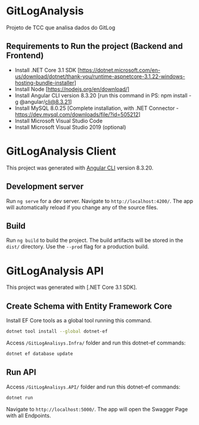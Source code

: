 # GitLogAnalysis
Projeto de TCC que analisa dados do GitLog

## Requirements to Run the project (Backend and Frontend)
 - Install .NET Core 3.1 SDK [https://dotnet.microsoft.com/en-us/download/dotnet/thank-you/runtime-aspnetcore-3.1.22-windows-hosting-bundle-installer]
 - Install Node [https://nodejs.org/en/download/]
 - Install Angular CLI version 8.3.20 [run this command in PS: npm install -g @angular/cli@8.3.21]
 - Install MySQL 8.0.25 [Complete installation, with .NET Connector - https://dev.mysql.com/downloads/file/?id=505212]
 - Install Microsoft Visual Studio Code
 - Install Microsoft Visual Studio 2019 (optional)
 
 
# GitLogAnalysis Client

This project was generated with [Angular CLI](https://github.com/angular/angular-cli) version 8.3.20.

## Development server

Run `ng serve` for a dev server. Navigate to `http://localhost:4200/`. The app will automatically reload if you change any of the source files.

## Build

Run `ng build` to build the project. The build artifacts will be stored in the `dist/` directory. Use the `--prod` flag for a production build.

# GitLogAnalysis API
This project was generated with [.NET Core 3.1 SDK].

## Create Schema with Entity Framework Core
Install EF Core tools as a global tool running this command. 
```bash
dotnet tool install --global dotnet-ef
```

Access `/GitLogAnalisys.Infra/` folder and run this dotnet-ef commands:
```bash
dotnet ef database update
```

## Run API
Access `/GitLogAnalisys.API/` folder and run this dotnet-ef commands:
```bash
dotnet run
```
Navigate to `http://localhost:5000/`. The app will open the Swagger Page with all Endpoints.

